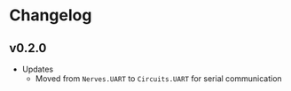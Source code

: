 # Changelog

## v0.2.0

* Updates
  * Moved from `Nerves.UART` to `Circuits.UART` for serial communication

